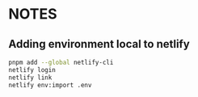 # NOTES

## Adding environment local to netlify

```sh
pnpm add --global netlify-cli
netlify login
netlify link
netlify env:import .env
```
